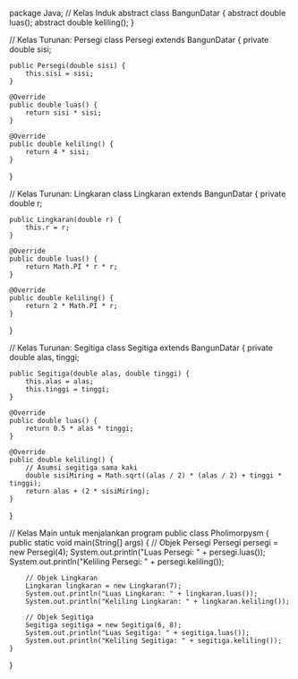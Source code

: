 package Java;
// Kelas Induk
abstract class BangunDatar {
    abstract double luas();
    abstract double keliling();
}

// Kelas Turunan: Persegi
class Persegi extends BangunDatar {
    private double sisi;

    public Persegi(double sisi) {
        this.sisi = sisi;
    }

    @Override
    public double luas() {
        return sisi * sisi;
    }

    @Override
    public double keliling() {
        return 4 * sisi;
    }
}

// Kelas Turunan: Lingkaran
class Lingkaran extends BangunDatar {
    private double r;

    public Lingkaran(double r) {
        this.r = r;
    }

    @Override
    public double luas() {
        return Math.PI * r * r;
    }

    @Override
    public double keliling() {
        return 2 * Math.PI * r;
    }
}

// Kelas Turunan: Segitiga
class Segitiga extends BangunDatar {
    private double alas, tinggi;

    public Segitiga(double alas, double tinggi) {
        this.alas = alas;
        this.tinggi = tinggi;
    }

    @Override
    public double luas() {
        return 0.5 * alas * tinggi;
    }

    @Override
    public double keliling() {
        // Asumsi segitiga sama kaki
        double sisiMiring = Math.sqrt((alas / 2) * (alas / 2) + tinggi * tinggi);
        return alas + (2 * sisiMiring);
    }
}

// Kelas Main untuk menjalankan program
public class Pholimorpysm {
    public static void main(String[] args) {
        // Objek Persegi
        Persegi persegi = new Persegi(4);
        System.out.println("Luas Persegi: " + persegi.luas());
        System.out.println("Keliling Persegi: " + persegi.keliling());

        // Objek Lingkaran
        Lingkaran lingkaran = new Lingkaran(7);
        System.out.println("Luas Lingkaran: " + lingkaran.luas());
        System.out.println("Keliling Lingkaran: " + lingkaran.keliling());

        // Objek Segitiga
        Segitiga segitiga = new Segitiga(6, 8);
        System.out.println("Luas Segitiga: " + segitiga.luas());
        System.out.println("Keliling Segitiga: " + segitiga.keliling());
    }
}

